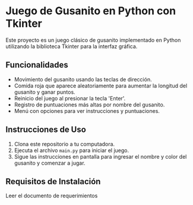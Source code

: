 # Juego de Gusanito en Python con Tkinter

Este proyecto es un juego clásico de gusanito implementado en Python utilizando la biblioteca Tkinter para la interfaz gráfica.

## Funcionalidades

- Movimiento del gusanito usando las teclas de dirección.
- Comida roja que aparece aleatoriamente para aumentar la longitud del gusanito y ganar puntos.
- Reinicio del juego al presionar la tecla 'Enter'.
- Registro de puntuaciones más altas por nombre del gusanito.
- Menú con opciones para ver instrucciones y puntuaciones.

## Instrucciones de Uso

1. Clona este repositorio a tu computadora.
2. Ejecuta el archivo `main.py` para iniciar el juego.
3. Sigue las instrucciones en pantalla para ingresar el nombre y color del gusanito y comenzar a jugar.

## Requisitos de Instalación

Leer el documento de requerimientos